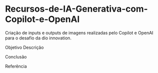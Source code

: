 # Recursos-de-IA-Generativa-com-Copilot-e-OpenAI
Criação de inputs e outputs de imagens realizadas pelo Copilot e OpenAI para o desafio da dio innovation.

Objetivo
Descrição 

Conclusão




Referência
